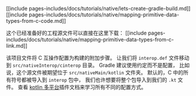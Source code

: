 [[include pages-includes/docs/tutorials/native/lets-create-gradle-build.md]]
[[include pages-includes/docs/tutorials/native/mapping-primitive-data-types-from-c-code.md]]

这个已经准备好的工程源文件可以直接在这里下载：
[[include pages-includes/docs/tutorials/native/mapping-primitive-data-types-from-c-link.md]]


该项目文件将 C 互操作配置为构建的附加步骤。
让我们将 `interop.def` 文件移动到 `src/nativeInterop/cinterop` 目录。
Gradle 建议使用约定而不是配置，
比如说，这个源文件被期望位于 `src/nativeMain/kotlin` 文件夹。
默认的，C 中的所有符号都被导入到 `interop` 包中，
我们也许想要将整个包导入到我们的 `.kt` 文件。
查看 [kotlin 多平台](/docs/reference/building-mpp-with-gradle.html)<!--
-->插件文档来学习所有不同的配置方式。
